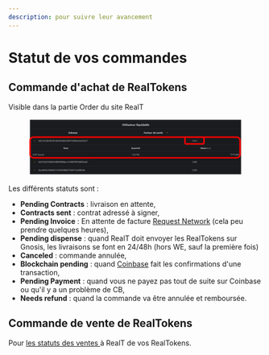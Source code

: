 ```yaml
---
description: pour suivre leur avancement
---
```


# Statut de vos commandes

## Commande d'achat de RealTokens

Visible dans la partie Order du site RealT

<figure><img src="../../.gitbook/assets/image (93).png" alt=""><figcaption></figcaption></figure>

Les différents statuts sont :

* **Pending Contracts** : livraison en attente,
* **Contracts sent** : contrat adressé à signer,
* **Pending Invoice** : En attente de facture [Request Network](paiement-avec-request-finance.md) (cela peu prendre quelques heures),
* **Pending dispense** : quand RealT doit envoyer les RealTokens sur Gnosis, les livraisons se font en 24/48h (hors WE, sauf la première fois)
* **Canceled** : commande annulée,
* **Blockchain pending** : quand [Coinbase](broken-reference) fait les confirmations d'une transaction,
* **Pending Payment** : quand vous ne payez pas tout de suite sur Coinbase ou qu'il y a un problème de CB,
* **Needs refund** : quand la commande va être annulée et remboursée.

## Commande de vente de RealTokens

Pour [les statuts des ventes ](../vendre-ses-realtokens.md)à RealT de vos RealTokens.

